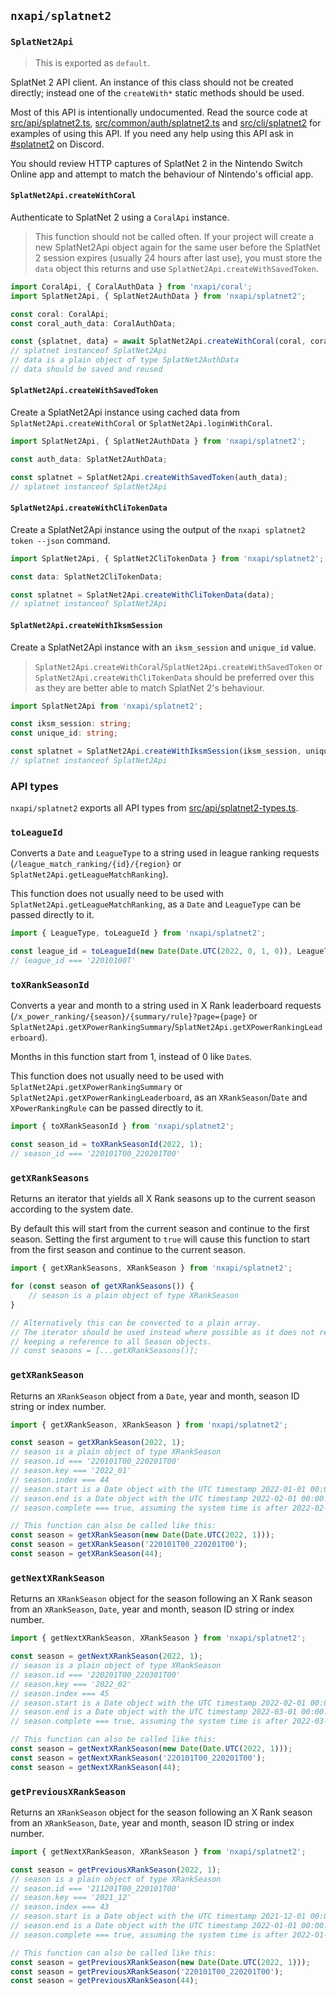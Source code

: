 `nxapi/splatnet2`
---

### `SplatNet2Api`

> This is exported as `default`.

SplatNet 2 API client. An instance of this class should not be created directly; instead one of the `createWith*` static methods should be used.

Most of this API is intentionally undocumented. Read the source code at [src/api/splatnet2.ts](../../src/api/splatnet2.ts), [src/common/auth/splatnet2.ts](../../src/common/auth/splatnet2.ts) and [src/cli/splatnet2](../../src/cli/splatnet2) for examples of using this API. If you need any help using this API ask in [#splatnet2](https://discordapp.com/channels/998657768594608138/998663658781552670) on Discord.

You should review HTTP captures of SplatNet 2 in the Nintendo Switch Online app and attempt to match the behaviour of Nintendo's official app.

#### `SplatNet2Api.createWithCoral`

Authenticate to SplatNet 2 using a `CoralApi` instance.

> This function should not be called often. If your project will create a new SplatNet2Api object again for the same user before the SplatNet 2 session expires (usually 24 hours after last use), you must store the `data` object this returns and use `SplatNet2Api.createWithSavedToken`.

```ts
import CoralApi, { CoralAuthData } from 'nxapi/coral';
import SplatNet2Api, { SplatNet2AuthData } from 'nxapi/splatnet2';

const coral: CoralApi;
const coral_auth_data: CoralAuthData;

const {splatnet, data} = await SplatNet2Api.createWithCoral(coral, coral_auth_data.user);
// splatnet instanceof SplatNet2Api
// data is a plain object of type SplatNet2AuthData
// data should be saved and reused
```

#### `SplatNet2Api.createWithSavedToken`

Create a SplatNet2Api instance using cached data from `SplatNet2Api.createWithCoral` or `SplatNet2Api.loginWithCoral`.

```ts
import SplatNet2Api, { SplatNet2AuthData } from 'nxapi/splatnet2';

const auth_data: SplatNet2AuthData;

const splatnet = SplatNet2Api.createWithSavedToken(auth_data);
// splatnet instanceof SplatNet2Api
```

#### `SplatNet2Api.createWithCliTokenData`

Create a SplatNet2Api instance using the output of the `nxapi splatnet2 token --json` command.

```ts
import SplatNet2Api, { SplatNet2CliTokenData } from 'nxapi/splatnet2';

const data: SplatNet2CliTokenData;

const splatnet = SplatNet2Api.createWithCliTokenData(data);
// splatnet instanceof SplatNet2Api
```

#### `SplatNet2Api.createWithIksmSession`

Create a SplatNet2Api instance with an `iksm_session` and `unique_id` value.

> `SplatNet2Api.createWithCoral`/`SplatNet2Api.createWithSavedToken` or `SplatNet2Api.createWithCliTokenData` should be preferred over this as they are better able to match SplatNet 2's behaviour.

```ts
import SplatNet2Api from 'nxapi/splatnet2';

const iksm_session: string;
const unique_id: string;

const splatnet = SplatNet2Api.createWithIksmSession(iksm_session, unique_id);
// splatnet instanceof SplatNet2Api
```

### API types

`nxapi/splatnet2` exports all API types from [src/api/splatnet2-types.ts](../../src/api/splatnet2-types.ts).

### `toLeagueId`

Converts a `Date` and `LeagueType` to a string used in league ranking requests (`/league_match_ranking/{id}/{region}` or `SplatNet2Api.getLeagueMatchRanking`).

This function does not usually need to be used with `SplatNet2Api.getLeagueMatchRanking`, as a `Date` and `LeagueType` can be passed directly to it.

```ts
import { LeagueType, toLeagueId } from 'nxapi/splatnet2';

const league_id = toLeagueId(new Date(Date.UTC(2022, 0, 1, 0)), LeagueType.TEAM);
// league_id === '22010100T'
```

### `toXRankSeasonId`

Converts a year and month to a string used in X Rank leaderboard requests (`/x_power_ranking/{season}/{summary/rule}?page={page}` or `SplatNet2Api.getXPowerRankingSummary`/`SplatNet2Api.getXPowerRankingLeaderboard`).

Months in this function start from 1, instead of 0 like `Date`s.

This function does not usually need to be used with `SplatNet2Api.getXPowerRankingSummary` or `SplatNet2Api.getXPowerRankingLeaderboard`, as an `XRankSeason`/`Date` and `XPowerRankingRule` can be passed directly to it.

```ts
import { toXRankSeasonId } from 'nxapi/splatnet2';

const season_id = toXRankSeasonId(2022, 1);
// season_id === '220101T00_220201T00'
```

### `getXRankSeasons`

Returns an iterator that yields all X Rank seasons up to the current season according to the system date.

By default this will start from the current season and continue to the first season. Setting the first argument to `true` will cause this function to start from the first season and continue to the current season.

```ts
import { getXRankSeasons, XRankSeason } from 'nxapi/splatnet2';

for (const season of getXRankSeasons()) {
    // season is a plain object of type XRankSeason
}

// Alternatively this can be converted to a plain array.
// The iterator should be used instead where possible as it does not require
// keeping a reference to all Season objects.
// const seasons = [...getXRankSeasons()];
```

### `getXRankSeason`

Returns an `XRankSeason` object from a `Date`, year and month, season ID string or index number.

```ts
import { getXRankSeason, XRankSeason } from 'nxapi/splatnet2';

const season = getXRankSeason(2022, 1);
// season is a plain object of type XRankSeason
// season.id === '220101T00_220201T00'
// season.key === '2022_01'
// season.index === 44
// season.start is a Date object with the UTC timestamp 2022-01-01 00:00:00
// season.end is a Date object with the UTC timestamp 2022-02-01 00:00:00
// season.complete === true, assuming the system time is after 2022-02-01 00:00:00 (UTC)

// This function can also be called like this:
const season = getXRankSeason(new Date(Date.UTC(2022, 1)));
const season = getXRankSeason('220101T00_220201T00');
const season = getXRankSeason(44);
```

### `getNextXRankSeason`

Returns an `XRankSeason` object for the season following an X Rank season from an `XRankSeason`, `Date`, year and month, season ID string or index number.

```ts
import { getNextXRankSeason, XRankSeason } from 'nxapi/splatnet2';

const season = getNextXRankSeason(2022, 1);
// season is a plain object of type XRankSeason
// season.id === '220201T00_220301T00'
// season.key === '2022_02'
// season.index === 45
// season.start is a Date object with the UTC timestamp 2022-02-01 00:00:00
// season.end is a Date object with the UTC timestamp 2022-03-01 00:00:00
// season.complete === true, assuming the system time is after 2022-03-01 00:00:00 (UTC)

// This function can also be called like this:
const season = getNextXRankSeason(new Date(Date.UTC(2022, 1)));
const season = getNextXRankSeason('220101T00_220201T00');
const season = getNextXRankSeason(44);
```

### `getPreviousXRankSeason`

Returns an `XRankSeason` object for the season following an X Rank season from an `XRankSeason`, `Date`, year and month, season ID string or index number.

```ts
import { getNextXRankSeason, XRankSeason } from 'nxapi/splatnet2';

const season = getPreviousXRankSeason(2022, 1);
// season is a plain object of type XRankSeason
// season.id === '211201T00_220101T00'
// season.key === '2021_12'
// season.index === 43
// season.start is a Date object with the UTC timestamp 2021-12-01 00:00:00
// season.end is a Date object with the UTC timestamp 2022-01-01 00:00:00
// season.complete === true, assuming the system time is after 2022-01-01 00:00:00 (UTC)

// This function can also be called like this:
const season = getPreviousXRankSeason(new Date(Date.UTC(2022, 1)));
const season = getPreviousXRankSeason('220101T00_220201T00');
const season = getPreviousXRankSeason(44);
```
